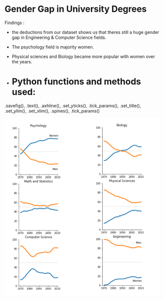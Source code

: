 #   Gender Gap in University Degrees

Findings :
- the deductions from our dataset shows us that theres still a huge gender gap in Engineering & Computer Science fields.
- The psychology field is majority women. 
- Physical sciences and Biology became more popular with women over the years.

- # Python functions and methods used: 
.savefig(), .text(), .axhline(), .set_yticks(), .tick_params(), .set_title(), .set_ylim(), .set_xlim(), .spines(), .tick_params()

![screenshot](https://github.com/dthatprince/gendergap/blob/master/visualization.png)